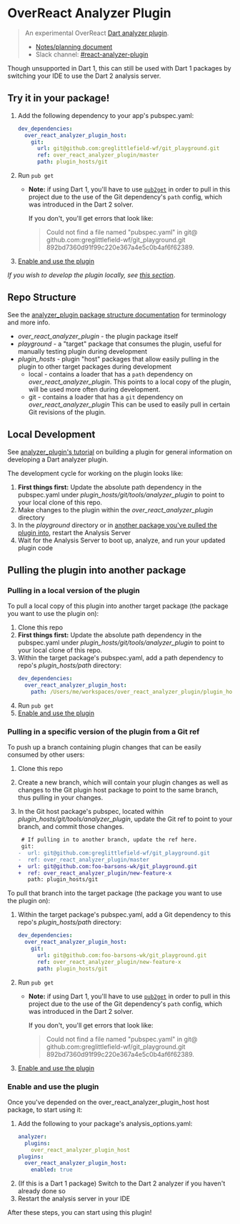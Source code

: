 # OverReact Analyzer Plugin

> An experimental OverReact [Dart analyzer plugin][analyzer_plugin].
>
> - [Notes/planning document](https://docs.google.com/document/d/1xHjC66eUvX_SSBRXw-sVOxRzvenWfOpu8m1BQI6GmqQ/edit#)
> - Slack channel: [#react-analyzer-plugin](https://slack.com/app_redirect?channel=react-analyzer-plugin)

Though unsupported in Dart 1, this can still be used with Dart 1 packages by switching your IDE to use the Dart 2 analysis server.

## Try it in your package!
1. Add the following dependency to your app's pubspec.yaml:
    ```yaml
    dev_dependencies:
      over_react_analyzer_plugin_host:
        git:
          url: git@github.com:greglittlefield-wf/git_playground.git
          ref: over_react_analyzer_plugin/master
          path: plugin_hosts/git
    ```
1. Run `pub get`
    - __Note:__ if using Dart 1, you'll have to use [`pub2get`](pub2get) in order to pull in this project due to the use of the Git dependency's `path` config, which was introduced in the Dart 2 solver.
    
      If you don't, you'll get errors that look like:
      > Could not find a file named "pubspec.yaml" in git@&#8203;github.com:greglittlefield-wf/git_playground.git 892bd7360d91f99c220e367a4e5c0b4af6f62389.
1. [Enable and use the plugin](#enable-and-use-the-plugin)

_If you wish to develop the plugin locally, see [this section](#local-development)_.
   
## Repo Structure

See the [analyzer_plugin package structure documentation][analyzer_plugin_package_structure] for terminology and more info.

- _over_react_analyzer_plugin_ - the plugin package itself
- _playground_ - a "target" package that consumes the plugin, useful for manually testing plugin during development 
- _plugin_hosts_ - plugin "host" packages that allow easily pulling in the plugin to other target packages during development
    - local - contains a loader that has a `path` dependency on _over_react_analyzer_plugin_.
        This points to a local copy of the plugin, will be used more often during development. 
    - git - contains a loader that has a `git` dependency on _over_react_analyzer_plugin_
        This can be used to easily pull in certain Git revisions of the plugin.
        
## Local Development

See [analyzer_plugin's tutorial][analyzer_plugin_tutorial] on building a plugin for general information on developing a Dart analyzer plugin.

The development cycle for working on the plugin looks like:
1. **First things first:** Update the absolute path dependency in the pubspec.yaml under _plugin_hosts/git/tools/analyzer_plugin_ to point to your local clone of this repo.
1. Make changes to the plugin within the _over_react_analyzer_plugin_ directory
1. In the _playground_ directory or in [another package you've pulled the plugin into](#pulling-in-a-local-version-of-the-plugin), restart the Analysis Server
1. Wait for the Analysis Server to boot up, analyze, and run your updated plugin code    

## Pulling the plugin into another package

### Pulling in a local version of the plugin 
To pull a local copy of this plugin into another target package (the package you want to use the plugin on):
1. Clone this repo 
1. **First things first:** Update the absolute path dependency in the pubspec.yaml under _plugin_hosts/git/tools/analyzer_plugin_ to point to your local clone of this repo.
1. Within the target package's pubspec.yaml, add a path dependency to repo's _plugin_hosts/path_ directory:
    ```yaml
    dev_dependencies:
      over_react_analyzer_plugin_host:
        path: /Users/me/workspaces/over_react_analyzer_plugin/plugin_hosts/path
    ```
1. Run `pub get`
1. [Enable and use the plugin](#enable-and-use-the-plugin)

### Pulling in a specific version of the plugin from a Git ref
To push up a branch containing plugin changes that can be easily consumed by other users:
1. Clone this repo 
1. Create a new branch, which will contain your plugin changes as well as changes to the Git plugin host package
   to point to the same branch, thus pulling in your changes.
1. In the Git host package's pubspec, located within _plugin_hosts/git/tools/analyzer_plugin_, 
   update the Git ref to point to your branch, and commit those changes.
   
   ```diff
    # If pulling in to another branch, update the ref here.
    git:
   -  url: git@github.com:greglittlefield-wf/git_playground.git
   -  ref: over_react_analyzer_plugin/master
   +  url: git@github.com:foo-barsons-wk/git_playground.git
   +  ref: over_react_analyzer_plugin/new-feature-x
      path: plugin_hosts/git
   ```

To pull that branch into the target package (the package you want to use the plugin on):   
1. Within the target package's pubspec.yaml, add a Git dependency to this repo's _plugin_hosts/path_ directory:
    ```yaml
    dev_dependencies:
      over_react_analyzer_plugin_host:
        git:
          url: git@github.com:foo-barsons-wk/git_playground.git
          ref: over_react_analyzer_plugin/new-feature-x
          path: plugin_hosts/git
    ```
1. Run `pub get`
    - __Note:__ if using Dart 1, you'll have to use [`pub2get`](pub2get) in order to pull in this project due to the use of the Git dependency's `path` config, which was introduced in the Dart 2 solver.
    
      If you don't, you'll get errors that look like:
      > Could not find a file named "pubspec.yaml" in git@&#8203;github.com:greglittlefield-wf/git_playground.git 892bd7360d91f99c220e367a4e5c0b4af6f62389.
1. [Enable and use the plugin](#enable-and-use-the-plugin)

### Enable and use the plugin
Once you've depended on the over_react_analyzer_plugin_host host package, to start using it:

1. Add the following to your package's analysis_options.yaml:
    ```yaml
    analyzer:
      plugins:
        over_react_analyzer_plugin_host
    plugins:
      over_react_analyzer_plugin_host:
        enabled: true
    ```
1. (If this is a Dart 1 package) Switch to the Dart 2 analyzer if you haven't already done so
1. Restart the analysis server in your IDE

After these steps, you can start using this plugin!


[analyzer_plugin]: https://github.com/dart-lang/sdk/tree/master/pkg/analyzer_plugin
[analyzer_plugin_tutorial]: https://github.com/dart-lang/sdk/blob/master/pkg/analyzer_plugin/doc/tutorial/tutorial.md
[analyzer_plugin_package_structure]: https://github.com/dart-lang/sdk/blob/master/pkg/analyzer_plugin/doc/tutorial/package_structure.md
